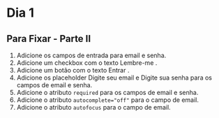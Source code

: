 # Dia 1

## Para Fixar - Parte II

1. Adicione os campos de entrada para email e senha.
2. Adicione um checkbox com o texto Lembre-me .
3. Adicione um botão com o texto Entrar .
4. Adicione os placeholder Digite seu email e Digite sua senha para os campos de email e senha.
5. Adicione o atributo `required` para os campos de email e senha.
6. Adicione o atributo `autocomplete="off"` para o campo de email.
7. Adicione o atributo `autofocus` para o campo de email.